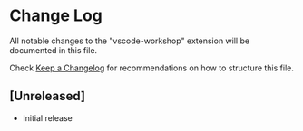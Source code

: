# Change Log

All notable changes to the "vscode-workshop" extension will be documented in this file.

Check [Keep a Changelog](http://keepachangelog.com/) for recommendations on how to structure this file.

## [Unreleased]

- Initial release
